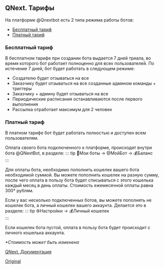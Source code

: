 ## QNext. Тарифы

На платформе @Qnextbot есть 2 типа режима работы ботов:
* [Бесплатный тариф](#бесплатный-тариф)
* [Платный тариф](#платный-тариф)
### 
### Бесплатный тариф

В бесплатном тарифе при создании бота выдается 7 дней триала, во время которого бот работает полноценно для всех пользователей. По истечение 7 дней, бот будет работать в следующем режиме:
* Создателю будет отзываться на все
* Заказчику будет отзываться на все созданные админом команды + триггеры
* Заказчику + админу будет отзываться на все
* Периодические расписания останавливаются после первого выполнения
* Рассылка отработает максимум для 2 человек


### Платный тариф

В платном тарифе бот будет работать полностью и доступен всем пользователям.

Оплата своего бота подключенного к платформе, происходит внутри бота @QNextBot, в разделе:
::: tip
🤖Мои боты -> @МойБот -> 💰Баланс<br>
:::

Для оплаты бота, необходимо пополнить кошелек вашего бота необходимой суммой. Вы можете пополнить кошелек на разную сумму, после чего оплата в пользу бота будет списываться с этого кошелька каждый месяц в день оплаты. Стоимость ежемесячной оплаты равна 300* рублям. 

Если у вас несколько подключенных ботов, вы можете пополнять не кошелек бота, а личный кошелек вашего аккаунта. Делается это в разделе:
::: tip
⚙️Настройки -> 💰Личный кошелек<br>
:::

Если кошелек бота пустой, оплата в пользу бота будет происходит с личного кошелька аккаунта.



_*Стоимость может быть изменена_

[QNext. Документация](/docs-test/ph)
  
[Original](https://telegra.ph/QNext-admin-price-about-11-13)